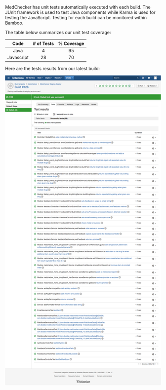 MedChecker has unit tests automatically executed with each build. The JUnit framework is used to test Java components while Karma is used for testing the JavaScript. Testing for each build can be monitored within Bamboo.

The table below summarizes our unit test coverage:

| Code      |  # of Tests  | % Coverage |
|:---------:|:------------:|:----------:|
| Java      |      4       |     95     |
| Javascript|     28       |     70     |

Here are the tests results from our latest build:

![Bamboo Unit Tests Results](https://github.com/IBCDBS/medchecker/blob/master/devops/testing/MedChecker_TestsResults_build126.jpg)



